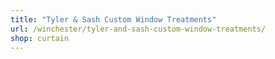 ```yaml
---
title: "Tyler & Sash Custom Window Treatments"
url: /winchester/tyler-and-sash-custom-window-treatments/
shop: curtain
---
```

